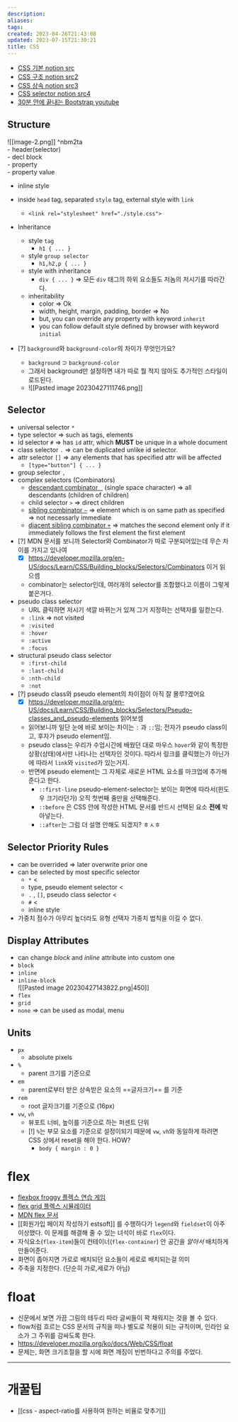 ```yaml
---
description:
aliases: 
tags: 
created: 2023-04-26T21:43:08
updated: 2023-07-15T21:30:21
title: CSS
---
```

- [CSS 기본 notion src](https://paullabworkspace.notion.site/CSS-bce6b95b464d4c978b3de1e60eb32d6e)
- [CSS 구조 notion src2](https://paullabworkspace.notion.site/CSS-63885a03f5c740d1952a709faacceb93)
- [CSS 상속 notion src3](https://paullabworkspace.notion.site/CSS-edb06c0a7b0d4a519375a68c2a56d5c7)
- [CSS selector notion src4](https://paullabworkspace.notion.site/CSS-70052fc35e734f4a86f0d4d4f85090f2)
- [30분 안에 끝내는 Bootstrap youtube](https://youtu.be/2znzBerWyWU)

## Structure

![[image-2.png]] ^nbm2ta  
	- header(selector)  
	- decl block  
	- property  
	- property value
- inline style
- inside `head` tag, separated `style` tag, external style with `link` 
	- `<link rel="stylesheet" href="./style.css">`
- Inheritance
	- style `tag`
		- `h1 { ... }`
	- style `group selector`
		- `h1,h2,p { ... }`
	- style with inheritance
		- `div { ... }` => 모든 `div` 태그의 하위 요소들도 저놈의 저시기를 따라간다.
	- inheritability
		- color => Ok
		- width, height, margin, padding, border => No
		- but, you can override any property with keyword `inherit`
		- you can follow default style defined by browser with keyword `initial`

- [?] `background`와 `background-color`의 차이가 무엇인가요?
	- `background` $\supset$ `background-color` 
	- 그래서 background만 설정하면 내가 따로 뭘 적지 않아도 추가적인 스타일이 로드된다.  
	- ![[Pasted image 20230427111746.png]] 

## Selector

- universal selector `*`
- type selector => such as tags, elements
- id selector `#` => has `id` attr, which **MUST** be unique in a whole document
- class selector `.` => can be duplicated unlike id selector.
- attr selector `[]` => any elements that has specified attr will be affected
	- `[type="button"] { ... }`
- group selector `,` 
- complex selectors (Combinators)
	- [descendant combinator ` `](https://developer.mozilla.org/en-US/docs/Web/CSS/Descendant_combinator) (single space character) => all descendants (children of children)
	- child selector `>` => direct children
	- [sibling combinator `~`](https://developer.mozilla.org/en-US/docs/Web/CSS/General_sibling_combinator) => element which is on same path as specified => not necessarly immediate
	- [djacent sibling combinator `+`](https://developer.mozilla.org/en-US/docs/Web/CSS/Adjacent_sibling_combinator) => matches the second element only if it immediately follows the first element the first element
- [?] MDN 문서를 보니까 Selector와 Combinator가 따로 구분되어있는데 무슨 차이를 가지고 있나여
	- [x] https://developer.mozilla.org/en-US/docs/Learn/CSS/Building_blocks/Selectors/Combinators 이거 읽으셈
	- combinator는 selector인데, 여러개의 selector를 조합했다고 이름이 그렇게 붙은거다.
- pseudo class selector
	- URL 클릭하면 저시기 색깔 바뀌는거 있져 그거 지정하는 선택자를 일컫는다.
	- `:link` => not visited
	- `:visited`
	- `:hover` 
	- `:active`
	- `:focus`
- structural pseudo class selector
	- `:first-child`
	- `:last-child`
	- `:nth-child`
	- `:not`
- [?] pseudo class와 pseudo element의 차이점이 아직 잘 몰루?겠어요
	- [x] https://developer.mozilla.org/en-US/docs/Learn/CSS/Building_blocks/Selectors/Pseudo-classes_and_pseudo-elements 읽어보셈
	- 읽어보니까 일단 눈에 바로 보이는 차이는 `:` 과 `::`임; 전자가 pseudo class이고, 후자가 pseudo element임.
	- pseudo class는 우리가 수업시간에 배웠던 대로 마우스 `hover`와 같이 특정한 상황(상태)에서만 나타나는 선택자인 것이다. 따라서 링크를 클릭했는가 아닌가에 따라서 `link`와 `visited`가 있는거지.
	- 반면에 pseudo element는 그 자체로 새로운 HTML 요소를 마크업에 추가해준다고 한다.
		- `::first-line` pseudo-element-selector는 보이는 화면에 따라서(윈도우 크기라던가) 오직 첫번째 줄만을 선택해준다.
		- `::before` 은 CSS 안에 작성한 HTML 문서를 반드시 선택된 요소 **전에** 박아넣는다.
		- `::after`는 그럼 더 설명 안해도 되겠지? ㅎㅅㅎ

## Selector Priority Rules

- can be overrided => later overwrite prior one
- can be selected by most specific selector
	- `*` $\lt$ 
	- type, pseudo element selector $\lt$ 
	- `.` , `[]`, pseudo class selector $\lt$ 
	- `#` $\lt$
	- inline style
- 가중치 점수가 아무리 높더라도 유형 선택자 가중치 법칙을 이길 수 없다.

## Display Attributes

- can change *block* and *inline* attribute into custom one
- `block`
- `inline`
- `inline-block`  
![[Pasted image 20230427143822.png|450]]
- `flex`
- `grid`
- `none` => can be used as modal, menu

## Units

- `px`
	- absolute pixels
- `%`
	- parent 크기를 기준으로
- `em`
	- parent로부터 받은 상속받은 요소의 ==글자크기== 를 기준
- `rem`
	- root 글자크기를 기준으로 (16px)
- `vw`, `vh`
	- 뷰포트 너비, 높이를 기준으로 하는 퍼센트 단위
	- [!] `%`는 부모 요소를 기준으로 설정이되기 때문에 `vw`, `vh`와 동일하게 하려면 CSS 상에서 reset을 해야 한다. HOW?
		-  `body { margin : 0 }`

# flex

- [flexbox froggy 플렉스 연습 게임](https://flexboxfroggy.com/#ko)
- [flex grid 플렉스 시뮬레이터](https://flexngrid.com/)
- [MDN flex 문서](https://developer.mozilla.org/ko/docs/Learn/CSS/CSS_layout/Flexbox)
- [[회원가입 페이지 작성하기 estsoft]] 를 수행하다가 `legend`와 `fieldset`이 아주 이상했다. 이 문제를 해결해 줄 수 있는 녀석이 바로 `flex`이다.
- 자식요소(`flex-item`)들이 컨테이너(`flex-container`) 안 공간을 *알아서* 배치하게 만들어준다.
- 화면이 좁아지면 가로로 배치되던 요소들이 세로로 배치되는걸 의미
- 주축을 지정한다. (단순히 가로,세로가 아님)

# float

- 신문에서 보면 가끔 그림의 테두리 따라 글씨들이 꽉 채워지는 것을 볼 수 있다. 
- flow처럼 흐르는 CSS 문서의 규칙을 떠나 별도로 적용이 되는 규칙이며, 인라인 요소가 그 주위를 감싸도록 한다.
- https://developer.mozilla.org/ko/docs/Web/CSS/float
- 문제는, 화면 크기조절을 할 시에 화면 깨짐이 빈번하다고 주의를 주었다.



---

# 개꿀팁

- [[css - aspect-ratio를 사용하여 원하는 비율로 맞추기]]
